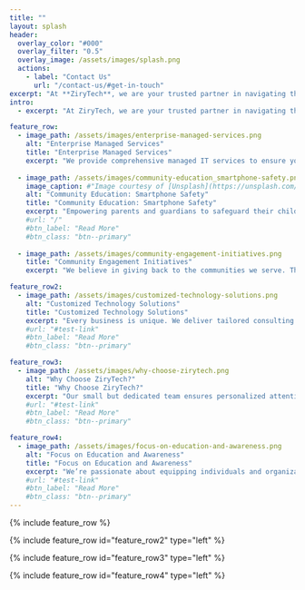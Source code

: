 ```yaml
---
title: ""
layout: splash
header:
  overlay_color: "#000"
  overlay_filter: "0.5"
  overlay_image: /assets/images/splash.png
  actions:
    - label: "Contact Us"
      url: "/contact-us/#get-in-touch"
excerpt: "At **ZiryTech**, we are your trusted partner in navigating the ever-evolving digital landscape. As a dedicated technology consulting company, we empower businesses, communities, and individuals through innovative solutions, education, and engagement. Though we are a small team, our ambitions are global, and our commitment to excellence drives everything we do."
intro: 
  - excerpt: "At ZiryTech, we are your trusted partner in navigating the ever-evolving digital landscape. As a dedicated technology consulting company, we empower businesses, communities, and individuals through innovative solutions, education, and engagement. Though we are a small team, our ambitions are global, and our commitment to excellence drives everything we do."

feature_row:
  - image_path: /assets/images/enterprise-managed-services.png
    alt: "Enterprise Managed Services"
    title: "Enterprise Managed Services"
    excerpt: "We provide comprehensive managed IT services to ensure your business operates smoothly and efficiently. From infrastructure management to cybersecurity, we help enterprises streamline their technology, reduce downtime, and enhance productivity."
  
  - image_path: /assets/images/community-education_smartphone-safety.png
    image_caption: #"Image courtesy of [Unsplash](https://unsplash.com/)"
    alt: "Community Education: Smartphone Safety"
    title: "Community Education: Smartphone Safety"
    excerpt: "Empowering parents and guardians to safeguard their children in the digital world. Our workshops and resources offer practical strategies to promote safe and responsible smartphone usage."
    #url: "/"
    #btn_label: "Read More"
    #btn_class: "btn--primary"
  
  - image_path: /assets/images/community-engagement-initiatives.png
    title: "Community Engagement Initiatives"
    excerpt: "We believe in giving back to the communities we serve. Through partnerships, local programs, and outreach, we foster a culture of innovation and collaboration."

feature_row2:
  - image_path: /assets/images/customized-technology-solutions.png
    alt: "Customized Technology Solutions"
    title: "Customized Technology Solutions"
    excerpt: "Every business is unique. We deliver tailored consulting services to meet your specific needs, whether it is cloud integration, network optimization, or IT strategy development."
    #url: "#test-link"
    #btn_label: "Read More"
    #btn_class: "btn--primary"

feature_row3:
  - image_path: /assets/images/why-choose-zirytech.png
    alt: "Why Choose ZiryTech?"
    title: "Why Choose ZiryTech?"
    excerpt: "Our small but dedicated team ensures personalized attention and solutions tailored to your needs."
    #url: "#test-link"
    #btn_label: "Read More"
    #btn_class: "btn--primary"

feature_row4:
  - image_path: /assets/images/focus-on-education-and-awareness.png
    alt: "Focus on Education and Awareness"
    title: "Focus on Education and Awareness"
    excerpt: "We’re passionate about equipping individuals and organizations with the knowledge to thrive in a connected world."
    #url: "#test-link"
    #btn_label: "Read More"
    #btn_class: "btn--primary"
---
```


{% include feature_row %}

{% include feature_row id="feature_row2" type="left" %}

{% include feature_row id="feature_row3" type="left" %}

{% include feature_row id="feature_row4" type="left" %}
